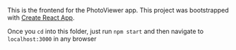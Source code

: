 This is the frontend for the PhotoViewer app. This project was bootstrapped with [Create React App](https://github.com/facebook/create-react-app).

Once you `cd` into this folder, just run `npm start` and then navigate to `localhost:3000` in any browser
